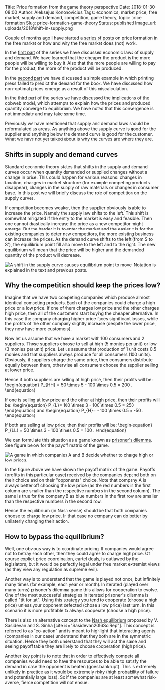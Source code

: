 Title: Price formation from the game theory perspective
Date: 2018-01-30 08:00
Author: Aleksejus Kononovicius
Tags: economics, market price, free market, supply and demand, competition, game theory, topic: price formation
Slug: price-formation-game-theory
Status: published
Image_url: uploads/2018/shift-in-supply.png

Couple of months ago I have started a [series of posts](/tag/topic-price-formation/) on price formation in the free market or how and why the free market does (not) work.

In the [first part]({filename}/articles/2017/laws-of-supply-and-demand.md) of the series we have discussed economic laws of supply and demand. We have learned that the cheaper the product is the more people will be willing to buy it. Also that the more people are willing to pay for the product, the more of the product will be produced.

In the [second part]({filename}/articles/2018/price-formation-printing-press-example.md) we have discussed a simple example in which printing press failed to predict the demand for the book. We have discussed how non-optimal prices emerge as a result of this miscalculation.

In the [third part]({filename}/articles/2018/price-formation-cobweb-model.md) of the series we have discussed the implications of the cobweb model, which attempts to explain how the prices and produced quantity converge to equilibrium. We have noted that this convergence is not immediate and may take some time.

Previously we have mentioned that supply and demand laws should be reformulated as areas. As anything above the supply curve is good for the supplier and anything below the demand curve is good for the customer. What we have not yet talked about is why the curves are where they are.
<!--more-->

## Shifts in supply and demand curves

Standard economic theory states that shifts in the supply and demand curves occur when quantity demanded or supplied changes without a change in price. This could happen for various reasons: changes in taxation, changes in market structure (for example competing products disappear), changes in the supply of raw materials or changes in consumer base. In this post we will briefly discuss the role of competition on the supply curves.

If competition becomes weaker, then the supplier obviously is able to increase the price. Namely the supply law shifts to the left. This shift is somewhat mitigated if the entry to the market is easy and feasible. Then one cannot drastically increase the price as a new competitor might emerge. But the harder it is to enter the market and the easier it is for the existing companies to deter new competitors, the more existing business can increase the prices. As the demand curve shifts to the left (from S to S'), the equilibrium point fill also move to the left and to the right. The new equilibrium will mean that the price will be higher and the demanded quantity of the product will decrease.

![A shift in the supply curve causes equilibrium point to move. Notation is explained in the text and previous posts.]({static}/uploads/2018/shift-in-supply.png "A shift in the supply curve causes equilibrium point to move. Notation is explained in the text.")

## Why the competition should keep the prices low?

Imagine that we have two competing companies which produce almost identical competing products. Each of the companies could charge a high price or a low price. If one of them charges low price and the other charges high price, then all of the customers start buying the cheaper alternative. In this case the company charging higher price faces significant losses, while the profits of the other company slightly increase (despite the lower price, they now have more customers).

Now let us assume that we have a market with 100 consumers and 2 suppliers. Those suppliers choose to sell at high (5 monies per unit) or low (3 monies per unit) price. Let us assume that production of 1 unit costs 0.5 monies and that suppliers always produce for all consumers (100 units). Obviously, if suppliers charge the same price, then consumers distribute equally between them, otherwise all consumers choose the supplier selling at lower price.

Hence if both suppliers are selling at high price, then their profits will be:
\begin{equation}
P\_{HH} = 50 \times 5 - 100 \times 0.5 = 200 .
\end{equation}

If one is selling at low price and the other at high price, then their profits will be:
\begin{equation}
P\_{L}= 100 \times 3 - 100 \times 0.5 = 250
\end{equation}
and
\begin{equation}
P\_{H}= - 100 \times 0.5 = -50 .
\end{equation}

If both are selling at low price, then their profits will be:
\begin{equation}
P\_{LL} = 50 \times 3 - 100 \times 0.5 = 100 .
\end{equation}

We can formulate this situation as a game known as [prisoner's dilemma](/tag/prisoners-dilemma/). See figure below for the payoff matrix of the game.

![A game in which companies A and B decide whether to charge high or low prices.]({static}/uploads/2018/price-competition.png "A game in which companies A and B decide whether to charge high or low prices.")

In the figure above we have shown the payoff matrix of the game. Payoffs (profits in this particular case) received by the companies depend both on their choice and on their "opponents" choice. Note that company A is always better off choosing the low price (as the red numbers in the first column are smaller than the respective numbers in the second column). The same is true for the company B as blue numbers in the first row are smaller than the respective numbers in the second row.

Hence the equilibrium (in Nash sense) should be that both companies choose to charge low price. In that case no company can do better by unilaterly changing their action.

## How to bypass the equilibrium?

Well, one obvious way is to coordinate pricing. If companies would agree not to betray each other, then they could agree to charge high price. Of course explicit price coordination, cartel deals, is outlawed by the legislators, but it would be perfectly legal under free market extremist views (as they view any regulation as supreme evil).

Another way is to understand that the game is played not once, but infinitely many times (for example, each year or month). In iterated (played over many turns) prisoner's dilemma game this allows for cooperation to evolve. One of the most successful strategies in iterated prisoner's dilemma is called "tit for tat". Using this strategy you tend to cooperate (choose a high price) unless your opponent defected (chose a low price) last turn. In this scenario it is more profitable to always cooperate (choose a high price).

There is also an alternative concept to the [Nash equilibrium](https://en.wikipedia.org/wiki/Nash_equilibrium) proposed by V. Sasidevan and S. Sinha [cite id="Sasidevan2016SciRep"]. This concept is referred to as "co-action" and is meant to highlight that interacting agents (companies in our case) understand that they both are in the symmetric situation. Hence they both understand that they will act the same and seeing payoff table they are likely to choose cooperation (high price).

Another key point is to note that in order to effectively compete all companies would need to have the resources to be able to satisfy the demand in case the opponent is beaten (goes bankrupt). This is extremely unlikely in practice as it would be extremely risky (high probability of failure and potentially large loss). So if the companies are at least somewhat risk-averse, fierce competition will not ensue.
